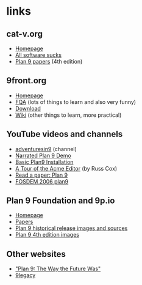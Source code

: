 # links

## cat-v.org

 - [Homepage](https://cat-v.org/)
 - [All software sucks](http://harmful.cat-v.org/software/)
 - [Plan 9 papers](http://doc.cat-v.org/plan_9/4th_edition/papers/) (4th edition)

## 9front.org

 - [Homepage](http://9front.org/)
 - [FQA](http://fqa.9front.org/) (lots of things to learn and also very funny)
 - [Download](http://9front.org/download)
 - [Wiki](http://wiki.9front.org/) (other things to learn, more practical)

## YouTube videos and channels

 - [adventuresin9](https://www.youtube.com/channel/UC7qFfPYl0t8Cq7auyblZqxA) (channel)
 - [Narrated Plan 9 Demo](https://www.youtube.com/watch?v=SoGLU1l7LwY)
 - [Basic Plan9 Installation](https://www.youtube.com/watch?v=NNWFTq0ZwLE)
 - [A Tour of the Acme Editor](https://www.youtube.com/watch?v=dP1xVpMPn8M) (by Russ Cox)
 - [Read a paper: Plan 9](https://www.youtube.com/watch?v=Mr-ilxxWAcQ)
 - [FOSDEM 2006 plan9](https://www.youtube.com/watch?v=VJSlvoUFkBA)

## Plan 9 Foundation and 9p.io

 - [Homepage](https://p9f.org/)
 - [Papers](https://p9f.org/sys/doc/)
 - [Plan 9 historical release images and sources](https://p9f.org/dl/)
 - [Plan 9 4th edition images](http://9p.io/plan9/download.html)

## Other websites

 - ["Plan 9: The Way the Future Was"](http://www.catb.org/esr/writings/taoup/html/plan9.html)
 - [9legacy](http://9legacy.org/)
